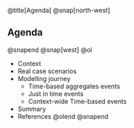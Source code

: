@title[Agenda]
@snap[north-west]
## Agenda
@snapend
@snap[west]
@ol
- Context
- Real case scenarios
- Modelling journey
    - Time-based aggregates events
    - Just in time events
    - Context-wide Time-based events
- Summary
- References
@olend
@snapend